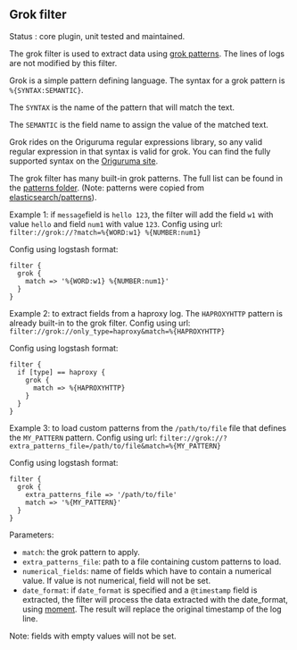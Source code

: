 Grok filter
---

Status : core plugin, unit tested and maintained.

The grok filter is used to extract data using [grok patterns](http://logstash.net/docs/latest/filters/grok). The lines of logs are not modified by this filter.

Grok is a simple pattern defining language. The syntax for a grok pattern is ``%{SYNTAX:SEMANTIC}``.

The ``SYNTAX`` is the name of the pattern that will match the text.

The ``SEMANTIC`` is the field name to assign the value of the matched text.

Grok rides on the Origuruma regular expressions library, so any valid regular expression in that syntax is valid for grok.
You can find the fully supported syntax on the [Origuruma site](http://www.geocities.jp/kosako3/oniguruma/doc/RE.txt).

The grok filter has many built-in grok patterns. The full list can be found in the [patterns folder](lib/patterns/grok).
(Note: patterns were copied from [elasticsearch/patterns](https://github.com/elasticsearch/logstash/tree/master/patterns)).

Example 1: if ``message``field is ``hello 123``, the filter will add the field ``w1`` with value ``hello`` and field ``num1`` with value ``123``.
Config using url: ``filter://grok://?match=%{WORD:w1} %{NUMBER:num1}``

Config using logstash format:
````
filter {
  grok {
    match => '%{WORD:w1} %{NUMBER:num1}'
  }
}
````

Example 2: to extract fields from a haproxy log. The ``HAPROXYHTTP`` pattern is already built-in to the grok filter.
Config using url: ``filter://grok://only_type=haproxy&match=%{HAPROXYHTTP}``

Config using logstash format:
````
filter {
  if [type] == haproxy {
    grok {
      match => %{HAPROXYHTTP}
    }
  }
}
````

Example 3: to load custom patterns from the ``/path/to/file`` file that defines the ``MY_PATTERN`` pattern.
Config using url: ``filter://grok://?extra_patterns_file=/path/to/file&match=%{MY_PATTERN}``

Config using logstash format:
````
filter {
  grok {
    extra_patterns_file => '/path/to/file'
    match => '%{MY_PATTERN}'
  }
}
````

Parameters:

* ``match``: the grok pattern to apply.
* ``extra_patterns_file``: path to a file containing custom patterns to load.
* ``numerical_fields``: name of fields which have to contain a numerical value. If value is not numerical, field will not be set.
* ``date_format``: if ``date_format`` is specified and a ``@timestamp`` field is extracted, the filter will process the data extracted with the date\_format, using [moment](http://momentjs.com/docs/#/parsing/string-format/). The result will replace the original timestamp of the log line.

Note: fields with empty values will not be set.
